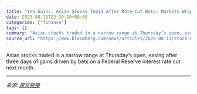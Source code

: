 ```yaml
---
title: "Yen Gains, Asian Stocks Tepid After Rate-Cut Bets: Markets Wrap"
date: 2025-08-13T22:30:20+08:00
categories: ["finance"]
tags: []
summary: "Asian stocks traded in a narrow range at Thursday’s open, easing after three days of gains driven by bets on a Federal Reserve interest rate cut next month."
source_url: "https://www.bloomberg.com/news/articles/2025-08-13/stock-market-today-dow-s-p-live-updates"
---
```


Asian stocks traded in a narrow range at Thursday’s open, easing after three days of gains driven by bets on a Federal Reserve interest rate cut next month.

---

*来源: [原文链接](https://www.bloomberg.com/news/articles/2025-08-13/stock-market-today-dow-s-p-live-updates)*
